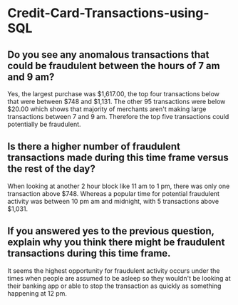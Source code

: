# Credit-Card-Transactions-using-SQL

## Do you see any anomalous transactions that could be fraudulent between the hours of 7 am and 9 am? <br />
Yes, the largest purchase was $1,617.00, the top four transactions below that were between $748 and $1,131. The other 95 transactions were below $20.00 which shows that majority of merchants aren't making large transactions between 7 and 9 am. Therefore the top five transactions could potentially be fraudulent. 

## Is there a higher number of fraudulent transactions made during this time frame versus the rest of the day?<br />
When looking at another 2 hour block like 11 am to 1 pm, there was only one transaction above $748.
Whereas a popular time for potential fraudulent activity was between 10 pm am and midnight, with 5 transactions above $1,031.

## If you answered yes to the previous question, explain why you think there might be fraudulent transactions during this time frame.<br />
It seems the highest opportunity for fraudulent activity occurs under the times when people are assumed to be asleep so they wouldn't be looking at their banking app or able to stop the transaction as quickly as something happening at 12 pm.

